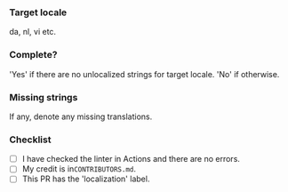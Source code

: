 ### Target locale
da, nl, vi etc.

### Complete?
'Yes' if there are no unlocalized strings for target locale. 'No' if otherwise.

### Missing strings
If any, denote any missing translations.

### Checklist
- [ ] I have checked the linter in Actions and there are no errors.
- [ ] My credit is in`CONTRIBUTORS.md`.
- [ ] This PR has the 'localization' label.
